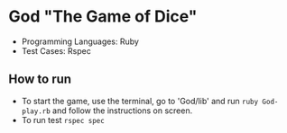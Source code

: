 # God "The Game of Dice"

* Programming Languages: Ruby
* Test Cases: Rspec

## How to run

  * To start the game, use the terminal, go to 'God/lib' and run  ```ruby God-play.rb``` and follow the instructions on screen.
  * To run test ```rspec spec```
